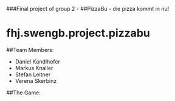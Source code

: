 ###Final project of group 2 - 
##PizzaBu - die pizza kommt in nu!
# fhj.swengb.project.pizzabu

##Team Members:

- Daniel Kandlhofer
- Markus Knaller
- Stefan Leitner
- Verena Skerbinz


##The Game:
